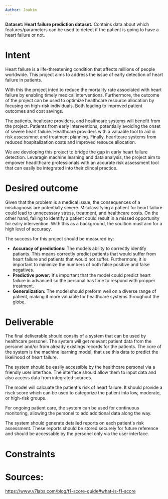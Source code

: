 ```yaml
---
Author: Joakim
---
```


**Dataset: Heart failure prediction dataset.** Contains data about which features/parameters can be used to detect if the patient is going to have a heart failure or not.

# Intent

Heart failure is a life-threatening condition that affects millions of people worldwide. This project aims to address the issue of early detection of heart failure in patients. 

With this the project inted to reduce the mortality rate associated with heart failure by enabling timely medical interventions. Furthermore, the outcome of the project can be used to optimize healthcare resource allocation by focusing on high-risk individuals. Both leading to improved patient outcomes and cost savings.

The patients, healtcare providers, and healthcare systems will benefit from the project. Patients from early interventions, potentially avoiding the onset of severe heart failure. Healthcare providers with a valuable tool to aid in risk assessmnet and treatment planning. Finally, hearltcare systems from reduced hospitalization costs and improved resouce allocation.

We are developing this project to bridge the gap in early heart failure detection. Levaragin machine learning and data analysis, the project aim to empower headlthcare professionals with an accurate risk assessment tool that can easily be integrated into their clincal practice.

# Desired outcome

Given that the problem is a medical issue, the consequences of a misdiagnosis are potentially severe. Misclassifying a patient for heart failure could lead to unnecessary stress, treatment, and healthcare costs. On the other hand, failing to identify a patient could result in a missed opportunity for ealry intervention. With this as a background, the soultion must aim for a high level of accuracy.

The success for this project should be measured by:

- **Accuracy of predictions:** The models ability to correctly identify patiants. This means correctly predict patients that would suffer from heart failure and patients that would not suffer. Furthermore, it is important to minimize the numbers of both false positive and false negatives.
- **Predictive power:** It's important that the model could predict heart failure in advanced so the personal has time to respond with propper treatment.
- **Generalization:** The model should preform well on a diverse range of patient, making it more valuable for healthcare systems throughout the globe.

# Deliverable

The final deliverable should consits of a system that can be used by healthcare personel. The system will get relevant patient data from the personel and/or from already existings records for the patients. The core of the system is the machine learning model, that use this data to predict the likelihood of heart failure.

The system should be easily accessible by the healthcare personel via a friendly user interface. The interface should allow them to input data and also access data from integrated sources.

The model will calcuate the patient's risk of heart failure. It should provide a risck score which can be used to categorize the patient into low, moderate, or high-risk groups.

For ongoing patient care, the system can be used for continuous monitoring, allowing the personel to add additional data along the way.

The system should generate detailed reports on each patient's risk assessment. These reports should be stored securely for future reference and should be accessable by the personel only via the user interface.



# Constraints

# Sources:

https://www.v7labs.com/blog/f1-score-guide#what-is-f1-score